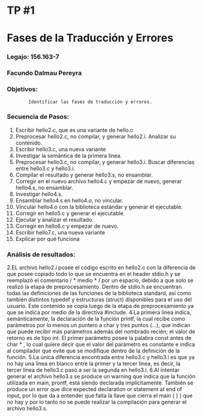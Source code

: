 # TP #1
# Fases de la Traducción y Errores
### Legajo: 156.163-7
### Facundo Dalmau Pereyra
### Objetivos:
            Identificar las fases de traducción y errores.
###  Secuencia de Pasos:
  1. Escribir hello2.c, que es una variante de hello.c
  2. Preprocesar hello2.c, no compilar, y generar hello2.i. Analizar su contenido.
  3. Escribir hello3.c, una nueva variante
  4. Investigar la semántica de la primera línea.
  5. Preprocesar hello3.c, no compilar, y generar hello3.i. Buscar diferencias entre hello3.c y hello3.i.
  6. Compilar el resultado y generar hello3.s, no ensamblar.
  7. Corregir en el nuevo archivo hello4.c y empezar de nuevo, generar hello4.s, no ensamblar.
  8. Investigar hello4.s.
  9. Ensamblar hello4.s en hello4.o, no vincular.
  10. Vincular hello4.o con la biblioteca estándar y generar el ejecutable.
  11. Corregir en hello5.c y generar el ejecutable.
  12. Ejecutar y analizar el resultado.
  13. Corregir en hello6.c y empezar de nuevo.
  14. Escribir hello7.c, una nueva variante
  15. Explicar por qué funciona

###   Análisis de resultados:
  2.EL archivo hello2.i posee el código escrito en hello2.c con la diferencia de que posee copiado todo lo que se encuentra en el header stdio.h y se reemplazó el comentario / * medio * / por un espacio, debido a que solo se realizó la etapa de preprocesamiento.
  Dentro de stdio.h se encuentran todas las definiciones de las funciones de la biblioteca standard, así como también distintos typedef y estructuras (struct) disponibles para el uso del usuario. Este contenido se copia luego de la etapa de preprocesamiento ya que se indica por medio de la directiva #include.
  4.La primera línea indica, semánticamente, la declaración de la función printf, la cual recibe como parámetros por lo menos un puntero a char y tres puntos (...), que indican que puede recibir más parámetros además del nombrado recién; el valor de retorno es de tipo int. El primer parámetro posee la palabra const antes de char * , lo cual quiere decir que el valor del parámetro es constante e indica al compilador que evite que se modifique dentro de la definición de la función.
  5.La única diferencia encontrada entre hello3.c y hello3.i es que ya no hay una línea en blanco entre la primer y la tercer línea, es decir, la tercer línea de hello3.c pasó a ser la segunda en hello3.i.
  6.Al intentar generar el archivo hello3.s se produce un warning que indica que la función utilizada en main, prontf, está siendo declarada implícitamente. También se produce un error que dice expected declaration or statement at end of input, por lo que da a entender que falta la llave que cierra el main ( } ) que no hay y por lo tanto no se puede realizar la compilación para generar el archivo hello3.s.
